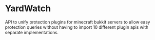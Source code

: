 # YardWatch

API to unify protection plugins for minecraft bukkit servers to allow easy protection queries without having to import
10 different plugin apis with separate implementations.
